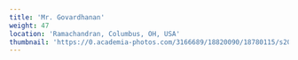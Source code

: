 ```yaml
---
title: 'Mr. Govardhanan'
weight: 47
location: 'Ramachandran, Columbus, OH, USA'
thumbnail: 'https://0.academia-photos.com/3166689/18820090/18780115/s200_k.kalyanasundaram.jpg'
---
```

